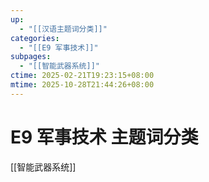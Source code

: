 ```yaml
---
up:
  - "[[汉语主题词分类]]"
categories:
  - "[[E9 军事技术]]"
subpages:
  - "[[智能武器系统]]"
ctime: 2025-02-21T19:23:15+08:00
mtime: 2025-10-28T21:44:26+08:00
---
```


# E9 军事技术 主题词分类

[[智能武器系统]]
